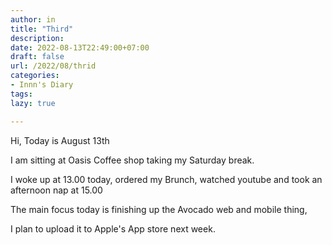 ```yaml
---
author: in
title: "Third"
description: 
date: 2022-08-13T22:49:00+07:00
draft: false
url: /2022/08/thrid
categories:
- Innn's Diary
tags:
lazy: true

---
```


Hi, Today is August 13th

I am sitting at Oasis Coffee shop taking my Saturday break.

I woke up at 13.00 today, ordered my Brunch, watched youtube and took an afternoon nap at 15.00

The main focus today is finishing up the Avocado web and mobile thing,

I plan to upload it to Apple's App store next week.
